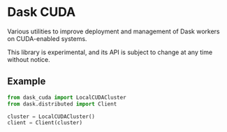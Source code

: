 Dask CUDA
=========

Various utilities to improve deployment and management of Dask workers on
CUDA-enabled systems.

This library is experimental, and its API is subject to change at any time
without notice.

Example
-------

```python
from dask_cuda import LocalCUDACluster
from dask.distributed import Client

cluster = LocalCUDACluster()
client = Client(cluster)
```
